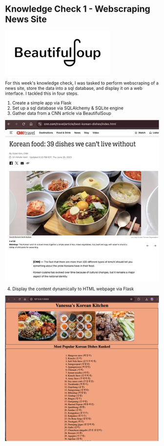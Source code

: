 # Knowledge Check 1 - Webscraping News Site

![BeautifulSoup Logo](static/images/beautiful-soup-logo.png)

For this week's knowledge check, I was tasked to perform webscraping of a news site, store the data into a sql database, and display it on a web interface. I tackled this in four steps.

1. Create a simple app via Flask
2. Set up a sql database via SQLAlchemy & SQLite engine
3. Gather data from a CNN article via BeautifulSoup

![CNN Article](static/images/CNN_Article.png)

4. Display the content dynamically to HTML webpage via Flask

![Screenshot of Webpage](static/images/Webpage_Screenshot.png)
